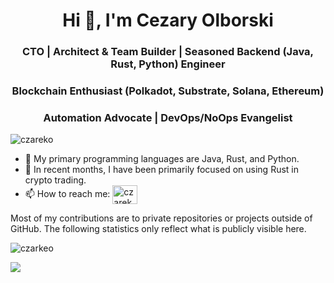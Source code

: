 <h1 align="center">Hi 👋, I'm Cezary Olborski</h1>
<h3 align="center">CTO | Architect & Team Builder | Seasoned Backend (Java, Rust, Python) Engineer</h3>
<h3 align="center">Blockchain Enthusiast (Polkadot, Substrate, Solana, Ethereum)</h3>
<h3 align="center">Automation Advocate | DevOps/NoOps Evangelist</h3>

<p align="left"> <img src="https://komarev.com/ghpvc/?username=czareko&label=Profile%20views&color=0e75b6&style=flat" alt="czareko" /> </p>
  
<!--
**czareko/czareko** is a ✨ _special_ ✨ repository because its `README.md` (this file) appears on your GitHub profile.

Here are some ideas to get you started:

- 🔭 I’m currently working on ...
- 🌱 I’m currently learning ...
- 👯 I’m looking to collaborate on ...
- 🤔 I’m looking for help with ...
- 💬 Ask me about ...
- 📫 How to reach me: ...
- 😄 Pronouns: ...
- ⚡ Fun fact: ...
-->

- 🔭 My primary programming languages are Java, Rust, and Python. 
- 🌱 In recent months, I have been primarily focused on using Rust in crypto trading.
- 📫 How to reach me: <a href="https://linkedin.com/in/cezary-olborski" target="blank"><img align="center" src="https://raw.githubusercontent.com/rahuldkjain/github-profile-readme-generator/master/src/images/icons/Social/linked-in-alt.svg" alt="czareko" height="30" width="40" /></a>

Most of my contributions are to private repositories or projects outside of GitHub. The following statistics only reflect what is publicly visible here.


<p><img align="center" src="https://github-readme-streak-stats.herokuapp.com/?user=czareko&" alt="czarkeo" /></p>


![](https://github-profile-trophy.vercel.app/?username=czareko&theme=algolia&column=5)
